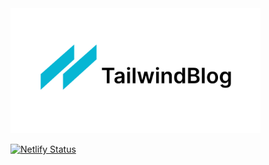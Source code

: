 <img src="/public/static/images/twitter-card.png" alt= “tailwind-nextjs-banner” width="auto" height="200px">

[![Netlify Status](https://api.netlify.com/api/v1/badges/765b4c97-46de-4e79-b178-159e299fcddb/deploy-status)](https://app.netlify.com/sites/lambent-cheesecake-b57803/deploys)
